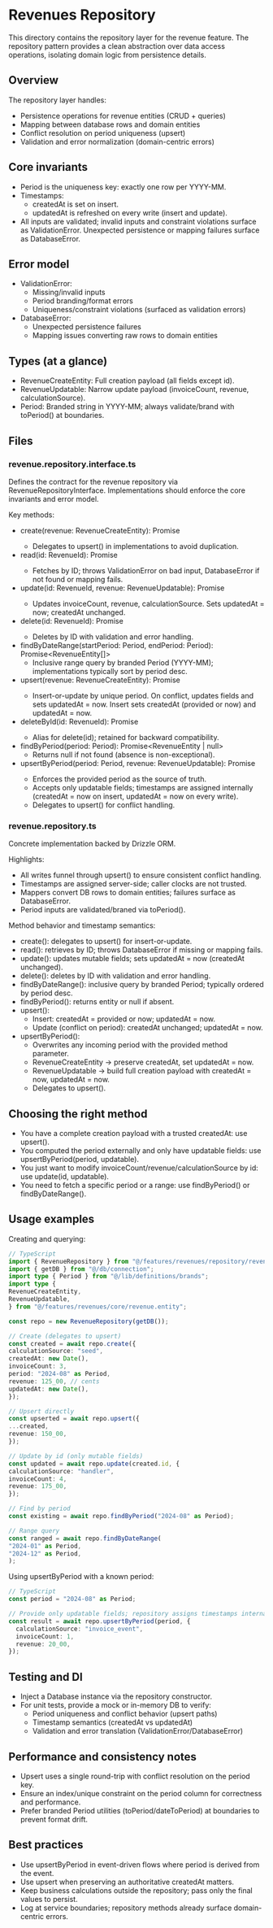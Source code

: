 # Revenues Repository

This directory contains the repository layer for the revenue feature. The repository pattern provides a clean abstraction over data access operations, isolating domain logic from persistence details.

## Overview

The repository layer handles:
- Persistence operations for revenue entities (CRUD + queries)
- Mapping between database rows and domain entities
- Conflict resolution on period uniqueness (upsert)
- Validation and error normalization (domain-centric errors)

## Core invariants

- Period is the uniqueness key: exactly one row per YYYY-MM.
- Timestamps:
  - createdAt is set on insert.
  - updatedAt is refreshed on every write (insert and update).
- All inputs are validated; invalid inputs and constraint violations surface as ValidationError. Unexpected persistence or mapping failures surface as DatabaseError.

## Error model

- ValidationError:
  - Missing/invalid inputs
  - Period branding/format errors
  - Uniqueness/constraint violations (surfaced as validation errors)
- DatabaseError:
  - Unexpected persistence failures
  - Mapping issues converting raw rows to domain entities

## Types (at a glance)

- RevenueCreateEntity: Full creation payload (all fields except id).
- RevenueUpdatable: Narrow update payload (invoiceCount, revenue, calculationSource).
- Period: Branded string in YYYY-MM; always validate/brand with toPeriod() at boundaries.

## Files

### revenue.repository.interface.ts

Defines the contract for the revenue repository via RevenueRepositoryInterface. Implementations should enforce the core invariants and error model.

Key methods:
- create(revenue: RevenueCreateEntity): Promise<RevenueEntity>
  - Delegates to upsert() in implementations to avoid duplication.
- read(id: RevenueId): Promise<RevenueEntity>
  - Fetches by ID; throws ValidationError on bad input, DatabaseError if not found or mapping fails.
- update(id: RevenueId, revenue: RevenueUpdatable): Promise<RevenueEntity>
  - Updates invoiceCount, revenue, calculationSource. Sets updatedAt = now; createdAt unchanged.
- delete(id: RevenueId): Promise<void>
  - Deletes by ID with validation and error handling.
- findByDateRange(startPeriod: Period, endPeriod: Period): Promise<RevenueEntity[]>
  - Inclusive range query by branded Period (YYYY-MM); implementations typically sort by period desc.
- upsert(revenue: RevenueCreateEntity): Promise<RevenueEntity>
  - Insert-or-update by unique period. On conflict, updates fields and sets updatedAt = now. Insert sets createdAt (provided or now) and updatedAt = now.
- deleteById(id: RevenueId): Promise<void>
  - Alias for delete(id); retained for backward compatibility.
- findByPeriod(period: Period): Promise<RevenueEntity | null>
  - Returns null if not found (absence is non-exceptional).
- upsertByPeriod(period: Period, revenue: RevenueUpdatable): Promise<RevenueEntity>
  - Enforces the provided period as the source of truth.
  - Accepts only updatable fields; timestamps are assigned internally (createdAt = now on insert, updatedAt = now on every write).
  - Delegates to upsert() for conflict handling.

### revenue.repository.ts

Concrete implementation backed by Drizzle ORM.

Highlights:
- All writes funnel through upsert() to ensure consistent conflict handling.
- Timestamps are assigned server-side; caller clocks are not trusted.
- Mappers convert DB rows to domain entities; failures surface as DatabaseError.
- Period inputs are validated/braned via toPeriod().

Method behavior and timestamp semantics:
- create(): delegates to upsert() for insert-or-update.
- read(): retrieves by ID; throws DatabaseError if missing or mapping fails.
- update(): updates mutable fields; sets updatedAt = now (createdAt unchanged).
- delete(): deletes by ID with validation and error handling.
- findByDateRange(): inclusive query by branded Period; typically ordered by period desc.
- findByPeriod(): returns entity or null if absent.
- upsert():
  - Insert: createdAt = provided or now; updatedAt = now.
  - Update (conflict on period): createdAt unchanged; updatedAt = now.
- upsertByPeriod():
  - Overwrites any incoming period with the provided method parameter.
  - RevenueCreateEntity -> preserve createdAt, set updatedAt = now.
  - RevenueUpdatable -> build full creation payload with createdAt = now, updatedAt = now.
  - Delegates to upsert().

## Choosing the right method

- You have a complete creation payload with a trusted createdAt: use upsert().
- You computed the period externally and only have updatable fields: use upsertByPeriod(period, updatable).
- You just want to modify invoiceCount/revenue/calculationSource by id: use update(id, updatable).
- You need to fetch a specific period or a range: use findByPeriod() or findByDateRange().

## Usage examples

Creating and querying:
```typescript
// TypeScript
import { RevenueRepository } from "@/features/revenues/repository/revenue.repository";
import { getDB } from "@/db/connection";
import type { Period } from "@/lib/definitions/brands";
import type {
RevenueCreateEntity,
RevenueUpdatable,
} from "@/features/revenues/core/revenue.entity";

const repo = new RevenueRepository(getDB());

// Create (delegates to upsert)
const created = await repo.create({
calculationSource: "seed",
createdAt: new Date(),
invoiceCount: 3,
period: "2024-08" as Period,
revenue: 125_00, // cents
updatedAt: new Date(),
});

// Upsert directly
const upserted = await repo.upsert({
...created,
revenue: 150_00,
});

// Update by id (only mutable fields)
const updated = await repo.update(created.id, {
calculationSource: "handler",
invoiceCount: 4,
revenue: 175_00,
});

// Find by period
const existing = await repo.findByPeriod("2024-08" as Period);

// Range query
const ranged = await repo.findByDateRange(
"2024-01" as Period,
"2024-12" as Period,
);
```
Using upsertByPeriod with a known period:
```typescript
// TypeScript
const period = "2024-08" as Period;

// Provide only updatable fields; repository assigns timestamps internally
const result = await repo.upsertByPeriod(period, {
  calculationSource: "invoice_event",
  invoiceCount: 1,
  revenue: 20_00,
});
```
## Testing and DI

- Inject a Database instance via the repository constructor.
- For unit tests, provide a mock or in-memory DB to verify:
  - Period uniqueness and conflict behavior (upsert paths)
  - Timestamp semantics (createdAt vs updatedAt)
  - Validation and error translation (ValidationError/DatabaseError)

## Performance and consistency notes

- Upsert uses a single round-trip with conflict resolution on the period key.
- Ensure an index/unique constraint on the period column for correctness and performance.
- Prefer branded Period utilities (toPeriod/dateToPeriod) at boundaries to prevent format drift.

## Best practices

- Use upsertByPeriod in event-driven flows where period is derived from the event.
- Use upsert when preserving an authoritative createdAt matters.
- Keep business calculations outside the repository; pass only the final values to persist.
- Log at service boundaries; repository methods already surface domain-centric errors.
